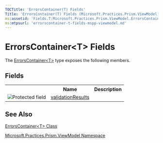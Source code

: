 ```yaml
---
TOCTitle: 'ErrorsContainer(T) Fields'
Title: 'ErrorsContainer(T) Fields (Microsoft.Practices.Prism.ViewModel)'
ms:assetid: 'Fields.T:Microsoft.Practices.Prism.ViewModel.ErrorsContainer\`1'
ms:mtpsurl: 'errorscontainer-t-fields-mspp-viewmodel.md'
---
```


# ErrorsContainer&lt;T&gt; Fields

The [ErrorsContainer&lt;T&gt;](https://msdn.microsoft.com/en-us/library/gg431577(v=pandp.50)) type exposes the following members.

## Fields

<table id="memberList" class="members" responsive="true" summary="table">
            <tbody><tr responsive="true">
              <th class="iconColumn" scope="col">
							&nbsp;
						</th>
              <th class="nameColumn" scope="col">Name</th>
              <th class="descriptionColumn" scope="col">Description</th>
            </tr>
            <tr data="protected;declared;notNetfw;" xmlns="http://www.w3.org/1999/xhtml">
  <td><img id="protfield" alt="Protected field" src="https://msdn.microsoft.com/en-us/Dn736164.protfield(en-us,PandP.50).gif" title="Protected field" xmlns="" class="cl_IC20847"/>
  </td>
  <td>
    <a href="https://msdn.microsoft.com/en-us/library/dn736157(v=pandp.50)">validationResults</a>
  </td>
  <td>
</td></tr>
          </tbody></table>


## See Also

[ErrorsContainer&lt;T&gt; Class](https://msdn.microsoft.com/en-us/library/gg431577(v=pandp.50))

[Microsoft.Practices.Prism.ViewModel Namespace](https://msdn.microsoft.com/en-us/library/microsoft.practices.prism.viewmodel(v=pandp.50))
